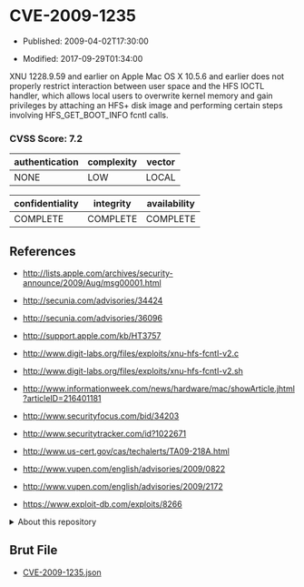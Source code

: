 # CVE-2009-1235

- Published: 2009-04-02T17:30:00

- Modified: 2017-09-29T01:34:00

XNU 1228.9.59 and earlier on Apple Mac OS X 10.5.6 and earlier does not properly restrict interaction between user space and the HFS IOCTL handler, which allows local users to overwrite kernel memory and gain privileges by attaching an HFS+ disk image and performing certain steps involving HFS_GET_BOOT_INFO fcntl calls.

### CVSS Score: **7.2**

| authentication | complexity | vector |
| --- | --- | --- |
| NONE | LOW | LOCAL |

| confidentiality | integrity | availability |
| --- | --- | --- |
| COMPLETE | COMPLETE | COMPLETE |

## References

* http://lists.apple.com/archives/security-announce/2009/Aug/msg00001.html

* http://secunia.com/advisories/34424

* http://secunia.com/advisories/36096

* http://support.apple.com/kb/HT3757

* http://www.digit-labs.org/files/exploits/xnu-hfs-fcntl-v2.c

* http://www.digit-labs.org/files/exploits/xnu-hfs-fcntl-v2.sh

* http://www.informationweek.com/news/hardware/mac/showArticle.jhtml?articleID=216401181

* http://www.securityfocus.com/bid/34203

* http://www.securitytracker.com/id?1022671

* http://www.us-cert.gov/cas/techalerts/TA09-218A.html

* http://www.vupen.com/english/advisories/2009/0822

* http://www.vupen.com/english/advisories/2009/2172

* https://www.exploit-db.com/exploits/8266

<details>
<summary>About this repository</summary> 

  This repository is part of the project [Live Hack CVE](https://github.com/Live-Hack-CVE). Main website can be found [www.live-hack.org](https://www.live-hack.org) 
  
  Made by [Sn0wAlice](https://github.com/Sn0wAlice) for the people that care about security and need to have a feed of the latest CVEs. Hope you enjoy it, don't forget to star the repo and follow me on [Twitter](https://twitter.com/Sn0wAlice) and [Github](https://github.com/Sn0wAlice). And that is my [personnal website](https://www.alice-snow.me/)

  - [Home Page](https://github.com/Live-Hack-CVE)
  - [Framework](https://github.com/Live-Hack-CVE/cve-framework)
  - [CVE database](https://github.com/Live-Hack-CVE/full_database)
  - [Changelog](https://github.com/Live-Hack-CVE/Changelog)
</details>

## Brut File

* [CVE-2009-1235.json](https://raw.githubusercontent.com/Live-Hack-CVE/full_database/main/cves/2009/CVE-2009-1235.json)

